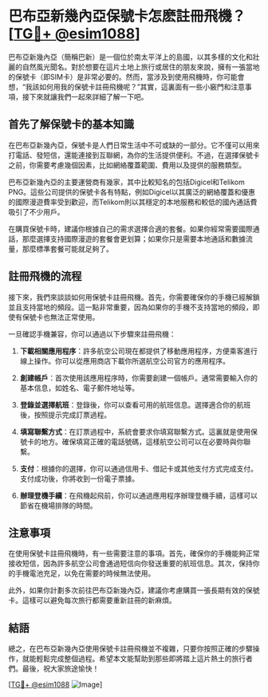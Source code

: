# 巴布亞新幾內亞保號卡怎麽註冊飛機？[[TG💪+ @esim1088](https://t.me/s/esim1088)]

巴布亞新幾內亞（簡稱巴新）是一個位於南太平洋上的島國，以其多樣的文化和壯麗的自然風光聞名。對於想要在這片土地上旅行或居住的朋友來說，擁有一張當地的保號卡（即SIM卡）是非常必要的。然而，當涉及到使用飛機時，你可能會想，“我該如何用我的保號卡註冊飛機呢？”其實，這裏面有一些小竅門和注意事項，接下來就讓我們一起來詳細了解一下吧。

## 首先了解保號卡的基本知識

在巴布亞新幾內亞，保號卡是人們日常生活中不可或缺的一部分。它不僅可以用來打電話、發短信，還能連接到互聯網，為你的生活提供便利。不過，在選擇保號卡之前，你需要考慮幾個因素，比如網絡覆蓋範圍、費用以及提供的服務類型。

巴布亞新幾內亞的主要運營商有幾家，其中比較知名的包括Digicel和Telikom PNG。這些公司提供的保號卡各有特點，例如Digicel以其廣泛的網絡覆蓋和優惠的國際漫遊費率受到歡迎，而Telikom則以其穩定的本地服務和較低的國內通話費吸引了不少用戶。

在購買保號卡時，建議你根據自己的需求選擇合適的套餐。如果你經常需要國際通話，那麼選擇支持國際漫遊的套餐會更划算；如果你只是需要本地通話和數據流量，那麼標準套餐可能就足夠了。

## 註冊飛機的流程

接下來，我們來談談如何用保號卡註冊飛機。首先，你需要確保你的手機已經解鎖並且支持當地的頻段。這一點非常重要，因為如果你的手機不支持當地的頻段，即使有保號卡也無法正常使用。

一旦確認手機兼容，你可以通過以下步驟來註冊飛機：

1. **下載相關應用程序**：許多航空公司現在都提供了移動應用程序，方便乘客進行線上操作。你可以從應用商店下載你所選航空公司官方的應用程序。
   
2. **創建帳戶**：首次使用該應用程序時，你需要創建一個帳戶。通常需要輸入你的基本信息，如姓名、電子郵件地址等。

3. **登錄並選擇航班**：登錄後，你可以查看可用的航班信息。選擇適合你的航班後，按照提示完成訂票過程。

4. **填寫聯繫方式**：在訂票過程中，系統會要求你填寫聯繫方式。這裏就是使用保號卡的地方。確保填寫正確的電話號碼，這樣航空公司可以在必要時與你聯繫。

5. **支付**：根據你的選擇，你可以通過信用卡、借記卡或其他支付方式完成支付。支付成功後，你將收到一份電子票據。

6. **辦理登機手續**：在飛機起飛前，你可以通過應用程序辦理登機手續，這樣可以節省在機場排隊的時間。

## 注意事項

在使用保號卡註冊飛機時，有一些需要注意的事項。首先，確保你的手機能夠正常接收短信，因為許多航空公司會通過短信向你發送重要的航班信息。其次，保持你的手機電池充足，以免在需要的時候無法使用。

此外，如果你計劃多次前往巴布亞新幾內亞，建議你考慮購買一張長期有效的保號卡。這樣可以避免每次旅行都需要重新註冊的新麻煩。

## 結語

總之，在巴布亞新幾內亞使用保號卡註冊飛機並不複雜，只要你按照正確的步驟操作，就能輕鬆完成整個過程。希望本文能幫助到那些即將踏上這片熱土的旅行者們。最後，祝大家旅途愉快！

[[TG💪+ @esim1088](https://t.me/s/esim1088) ![Image](https://i.postimg.cc/4NQfJmqS/Snipaste-2025-05-13-00-14-12.png)]